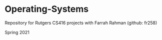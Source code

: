 # Operating-Systems

Repository for Rutgers CS416 projects with Farrah Rahman (github: fr258)

Spring 2021
